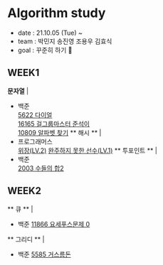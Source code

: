 # Algorithm study
* date : 21.10.05 (Tue) ~
* team : 박민지 송진영 조용우 김효식
* goal : 꾸준히 하기 🐥

## WEEK1
**문자열** |</br>
* 백준</br>
<a href="https://github.com/urther/algorithm-study/blob/main/algorithm-study(zerobase)/week1/B5622.js" type="_blank">5622 다이얼</a>  
<a href="https://github.com/urther/algorithm-study/blob/main/algorithm-study(zerobase)/week1/B16165.js" type="_blank">16165 걸그룹마스터 준석이</a>  
<a href="https://github.com/urther/algorithm-study/blob/main/algorithm-study(zerobase)/week1/B10809.js" type="_blank">10809 알파벳 찾기</a>
** 해시 ** | </br>
* 프로그래머스 </br>
<a href="https://github.com/urther/algorithm-study/blob/main/algorithm-study(zerobase)/week1/pg-camouflage.js">위장(LV.2)</a>
<a href="https://github.com/urther/algorithm-study/blob/main/algorithm-study(zerobase)/week1/programmers.js">완주하지 못한 선수(LV.1)</a>
** 투포인트 ** | </br>
* 백준</br>
<a href="https://github.com/urther/algorithm-study/blob/main/algorithm-study(zerobase)/week1/B2003.js">2003 수들의 합2</a>

## WEEK2
** 큐 ** | </br>
* 백준
<a href="https://github.com/urther/algorithm-study/blob/main/algorithm-study(zerobase)/week2/B11866.js">11866 요세푸스문제 0 </a>

** 그리디 ** | </br>
* 백준
<a href="https://github.com/urther/algorithm-study/blob/main/algorithm-study(zerobase)/week2/B5585.js">5585 거스름돈</a>
